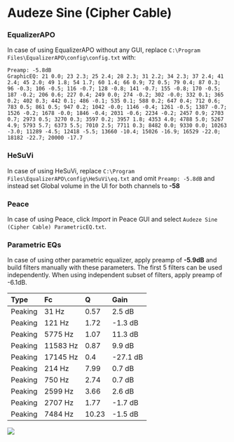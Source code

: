 # Audeze Sine (Cipher Cable)

### EqualizerAPO
In case of using EqualizerAPO without any GUI, replace `C:\Program Files\EqualizerAPO\config\config.txt`
with:
```
Preamp: -5.8dB
GraphicEQ: 21 0.0; 23 2.3; 25 2.4; 28 2.3; 31 2.2; 34 2.3; 37 2.4; 41 2.4; 45 2.0; 49 1.8; 54 1.7; 60 1.4; 66 0.9; 72 0.5; 79 0.4; 87 0.3; 96 -0.3; 106 -0.5; 116 -0.7; 128 -0.8; 141 -0.7; 155 -0.8; 170 -0.5; 187 -0.2; 206 0.6; 227 0.4; 249 0.0; 274 -0.2; 302 -0.0; 332 0.1; 365 0.2; 402 0.3; 442 0.1; 486 -0.1; 535 0.1; 588 0.2; 647 0.4; 712 0.6; 783 0.5; 861 0.5; 947 0.2; 1042 -0.0; 1146 -0.4; 1261 -0.5; 1387 -0.7; 1526 -0.2; 1678 -0.0; 1846 -0.4; 2031 -0.6; 2234 -0.2; 2457 0.9; 2703 0.7; 2973 0.5; 3270 0.3; 3597 0.2; 3957 1.8; 4353 4.0; 4788 5.0; 5267 4.9; 5793 5.7; 6373 5.5; 7010 2.5; 7711 0.3; 8482 0.0; 9330 0.0; 10263 -3.0; 11289 -4.5; 12418 -5.5; 13660 -10.4; 15026 -16.9; 16529 -22.0; 18182 -22.7; 20000 -17.7
```

### HeSuVi
In case of using HeSuVi, replace `C:\Program Files\EqualizerAPO\config\HeSuVi\eq.txt` and omit `Preamp:
-5.8dB` and instead set Global volume in the UI for both channels to **-58**

### Peace
In case of using Peace, click *Import* in Peace GUI and select `Audeze Sine (Cipher Cable) ParametricEQ.txt`.

### Parametric EQs
In case of using other parametric equalizer, apply preamp of **-5.9dB** and build filters manually
with these parameters. The first 5 filters can be used independently.
When using independent subset of filters, apply preamp of -6.1dB.

| Type    | Fc       |     Q | Gain     |
|:--------|:---------|:------|:---------|
| Peaking | 31 Hz    |  0.57 | 2.5 dB   |
| Peaking | 121 Hz   |  1.72 | -1.3 dB  |
| Peaking | 5775 Hz  |  1.07 | 11.3 dB  |
| Peaking | 11583 Hz |  0.87 | 9.9 dB   |
| Peaking | 17145 Hz |  0.4  | -27.1 dB |
| Peaking | 214 Hz   |  7.99 | 0.7 dB   |
| Peaking | 750 Hz   |  2.74 | 0.7 dB   |
| Peaking | 2599 Hz  |  3.66 | 2.6 dB   |
| Peaking | 2707 Hz  |  1.77 | -1.7 dB  |
| Peaking | 7484 Hz  | 10.23 | -1.5 dB  |

![](https://raw.githubusercontent.com/jaakkopasanen/AutoEq/master/results/oratory1990/harman_in-ear_2017-1/Audeze%20Sine%20(Cipher%20Cable)/Audeze%20Sine%20(Cipher%20Cable).png)